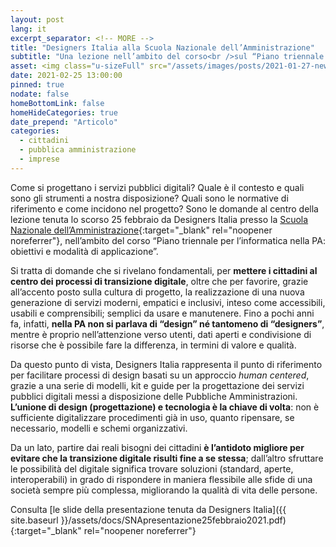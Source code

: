 ```yaml
---
layout: post
lang: it
excerpt_separator: <!-- MORE -->
title: "Designers Italia alla Scuola Nazionale dell’Amministrazione"
subtitle: "Una lezione nell’ambito del corso<br />sul “Piano triennale per l’informatica nella PA”"
asset: <img class="u-sizeFull" src="/assets/images/posts/2021-01-27-news-25-febbraio-2021-designers-alla-SNA.jpg" alt="Alcuni sempi di prototipazione" />
date: 2021-02-25 13:00:00
pinned: true
nodate: false
homeBottomLink: false
homeHideCategories: true
date_prepend: "Articolo"
categories:
  - cittadini
  - pubblica amministrazione
  - imprese
---
```


<!-- MORE -->
Come si progettano i servizi pubblici digitali? Quale è il contesto e quali sono gli strumenti a nostra disposizione? Quali sono le normative di riferimento e come incidono nel progetto? Sono le domande al centro della lezione tenuta lo scorso 25 febbraio da Designers Italia presso la [Scuola Nazionale dell’Amministrazione](https://www.sna.gov.it/){:target="_blank" rel="noopener noreferrer"}, nell’ambito del corso “Piano triennale per l’informatica nella PA: obiettivi e modalità di applicazione”.  

Si tratta di domande che si rivelano fondamentali, per **mettere i cittadini al centro dei processi di transizione digitale**, oltre che per favorire, grazie all’accento posto sulla cultura di progetto, la realizzazione di una nuova generazione di servizi moderni, empatici e inclusivi, inteso come accessibili, usabili e comprensibili; semplici da usare e manutenere. Fino a pochi anni fa, infatti, **nella PA non si parlava di “design” né tantomeno di “designers”**, mentre è proprio nell’attenzione verso utenti, dati aperti e condivisione di risorse che è possibile fare la differenza, in termini di valore e qualità.  

Da questo punto di vista, Designers Italia rappresenta il punto di riferimento per facilitare processi di design basati su un approccio _human centered_, grazie a una serie di modelli, kit e guide per la progettazione dei servizi pubblici digitali messi a disposizione delle Pubbliche Amministrazioni. **L’unione di design (progettazione) e tecnologia è la chiave di volta**: non è sufficiente digitalizzare procedimenti già in uso, quanto ripensare, se necessario, modelli e schemi organizzativi.  

Da un lato, partire dai reali bisogni dei cittadini **è l’antidoto migliore per evitare che la transizione digitale risulti fine a se stessa**; dall’altro sfruttare le possibilità del digitale significa trovare soluzioni (standard, aperte, interoperabili) in grado di rispondere in maniera flessibile alle sfide di una società sempre più complessa, migliorando la qualità di vita delle persone.  

Consulta [le slide della presentazione tenuta da Designers Italia]({{ site.baseurl }}/assets/docs/SNApresentazione25febbraio2021.pdf){:target="_blank" rel="noopener noreferrer"}
